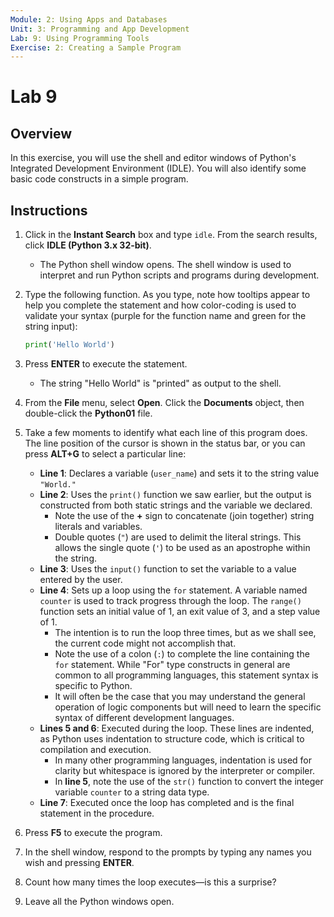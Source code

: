 ```yaml
---
Module: 2: Using Apps and Databases
Unit: 3: Programming and App Development
Lab: 9: Using Programming Tools
Exercise: 2: Creating a Sample Program
---
```


# Lab 9

## Overview

In this exercise, you will use the shell and editor windows of Python's Integrated Development Environment (IDLE). You will also identify some basic code constructs in a simple program.

## Instructions

1. Click in the **Instant Search** box and type `idle`. From the search results, click **IDLE (Python 3.x 32-bit)**.
   - The Python shell window opens. The shell window is used to interpret and run Python scripts and programs during development.

2. Type the following function. As you type, note how tooltips appear to help you complete the statement and how color-coding is used to validate your syntax (purple for the function name and green for the string input):

   ```python
   print('Hello World')
   ```

3. Press **ENTER** to execute the statement.
   - The string "Hello World" is "printed" as output to the shell.

4. From the **File** menu, select **Open**. Click the **Documents** object, then double-click the **Python01** file.

5. Take a few moments to identify what each line of this program does. The line position of the cursor is shown in the status bar, or you can press **ALT+G** to select a particular line:
   - **Line 1**: Declares a variable (`user_name`) and sets it to the string value `"World."`
   - **Line 2**: Uses the `print()` function we saw earlier, but the output is constructed from both static strings and the variable we declared.
     - Note the use of the **+** sign to concatenate (join together) string literals and variables.
     - Double quotes (`"`) are used to delimit the literal strings. This allows the single quote (`'`) to be used as an apostrophe within the string.
   - **Line 3**: Uses the `input()` function to set the variable to a value entered by the user.
   - **Line 4**: Sets up a loop using the `for` statement. A variable named `counter` is used to track progress through the loop. The `range()` function sets an initial value of 1, an exit value of 3, and a step value of 1.
     - The intention is to run the loop three times, but as we shall see, the current code might not accomplish that.
     - Note the use of a colon (`:`) to complete the line containing the `for` statement. While "For" type constructs in general are common to all programming languages, this statement syntax is specific to Python.
     - It will often be the case that you may understand the general operation of logic components but will need to learn the specific syntax of different development languages.
   - **Lines 5 and 6**: Executed during the loop. These lines are indented, as Python uses indentation to structure code, which is critical to compilation and execution.
     - In many other programming languages, indentation is used for clarity but whitespace is ignored by the interpreter or compiler.
     - In **line 5**, note the use of the `str()` function to convert the integer variable `counter` to a string data type.
   - **Line 7**: Executed once the loop has completed and is the final statement in the procedure.

6. Press **F5** to execute the program.

7. In the shell window, respond to the prompts by typing any names you wish and pressing **ENTER**.

8. Count how many times the loop executes—is this a surprise?

9. Leave all the Python windows open.
